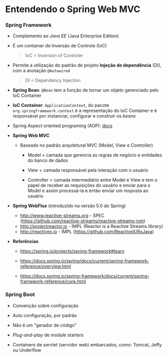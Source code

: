 # Entendendo o Spring Web MVC

### Spring Framework

* Complemento ao *Java EE* (Java Enterprise Edition)

* É um container de Inversão de Controle (IoC)

  > IoC = Inversion of Controler

* Permite a utilização do padrão de projeto **Injeção de dependência** (DI), com a anotação `@Autowired`

  > DI = Dependency Injection

* **Spring Bean**: `@Bean` tem a função de tornar um objeto gerenciado pelo IoC Container

* **IoC Container**: `ApplicationContext`, do pacote `org.springframework.context` é a representação do IoC Container e é responsável por instanciar, configurar e construir os *beans*

* Spring Aspect oriented programing (AOP): [docs](https://docs.spring.io/spring-framework/docs/2.5.x/reference/aop.html)

* **Spring Web MVC**

  * Baseado no padrão arquitetural MVC (Model, View e Controller)

    * Model = camada que gerencia as regras de negócio e entidades do banco de dados

    * View = camada responsável pela interação com o usuário

    * Controller = camada intermediário entre Model e View e tem o papel de receber as requisições do usuário e enviar para o Model e assim processá-la e então enviar um resposta ao usuário

* **Spring WebFlux** (introduzido na versão 5.0 do Spring)

  * http://www.reactive-streams.org - SPEC (https://github.com/reactive-streams/reactive-streams-jvm)
  * http://projectreactor.io - IMPL (Reactor is a Reactive Streams library)
  * http://reactivex.io - IMPL (https://github.com/ReactiveX/RxJava)

* **Referências**

  * https://spring.io/projects/spring-framework#learn

  * https://docs.spring.io/spring/docs/current/spring-framework-reference/overview.html

  * https://docs.spring.io/spring-framework/docs/current/spring-framework-reference/core.html

### Spring Boot

* Convenção sobre configuração

* Auto configuração, por padrão

* Não é um "gerador de código"

* *Plug-and-play* de module starters

* Containers de servlet (servidor web) embarcados, como: Tomcat, Jeffy ou Underflow
